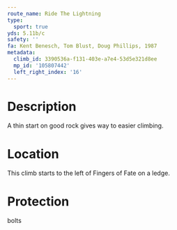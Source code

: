 ```yaml
---
route_name: Ride The Lightning
type:
  sport: true
yds: 5.11b/c
safety: ''
fa: Kent Benesch, Tom Blust, Doug Phillips, 1987
metadata:
  climb_id: 3390536a-f131-403e-a7e4-53d5e321d8ee
  mp_id: '105807442'
  left_right_index: '16'
---
```

# Description
A thin start on good rock gives way to easier climbing.

# Location
This climb starts to the left of Fingers of Fate on a ledge.

# Protection
bolts
